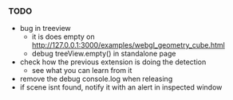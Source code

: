 ### TODO
- bug in treeview
  - it is does empty on http://127.0.0.1:3000/examples/webgl_geometry_cube.html
  - debug treeView.empty() in standalone page
- check how the previous extension is doing the detection
  - see what you can learn from it
- remove the debug console.log when releasing
- if scene isnt found, notify it with an alert in inspected window
